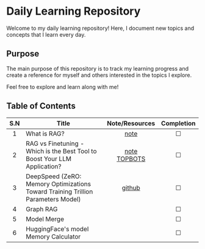 # Daily Learning Repository

Welcome to my daily learning repository! Here, I document new topics and concepts that I learn every day.
## Purpose
The main purpose of this repository is to track my learning progress and create a reference for myself and others interested in the topics I explore.

Feel free to explore and learn along with me!

## Table of Contents
| S.N | Title | Note/Resources | Completion |
| :--: | ---- | :--: | :--: |
| 1 | What is RAG? | [note](./RAG/README.md) | &#x2610; |
| 2 | RAG vs Finetuning - Which is the Best Tool to Boost Your LLM Application? | [note](./RAG-vs-Finetuning/README.md)<br>[TOPBOTS](https://www.topbots.com/rag-vs-finetuning-to-boost-your-llm-application/) | &#x2610; |
| 3 | DeepSpeed (ZeRO: Memory Optimizations Toward Training Trillion Parameters Model) | [github](https://github.com/microsoft/DeepSpeed) | &#x2610; |
| 4 | Graph RAG |  | &#x2610; |
| 5 | Model Merge |  | &#x2610; |
| 6 | HuggingFace's model Memory Calculator |  | &#x2610; |
